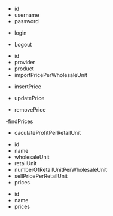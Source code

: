 <!-- USERS MODULE -->
<!-- User Entity -->
- id
- username
- password
<!-- Users Controller -->
- login
<!--
- requestUrl: @Post('/login')
- requesDto: @Body({username, password})
-->
- Logout
<!--
- requestUrl: @Post('/logout')
-->

<!-- PRICES MODULE -->
<!-- Price Entity -->
- id
- provider <!-- Relation between Price with Provider: many to one -->
- product <!-- Relation between Price with Product: many to one -->
- importPricePerWholesaleUnit
<!-- Prices Controller -->
 - insertPrice
<!-- 
- requestUrl: @Post('/')
- requestDto: @Body({productId, providerId, importPricePerWholesaleUnit})
-->
- updatePrice
<!--
- requestUrl: @Put('/')
- requestDto: @Body({productId, providerId, importPricePerWholesaleUnit})
-->
- removePrice
<!--
- requestUrl: @Delete('/')
- requestDto: @Body({productId, providerId})
-->
-findPrices
<!--
- requestUrl: @Get('/')
- requestDto: @Body({productId?, providerId?})
-->
- caculateProfitPerRetailUnit
<!--
- requestUrl: @Get('/caculate-profit-per-retail-unit/:productId')
- requestDto: @Param({productId})
- responseDto: {productName, providerName, productSellPricePerRetailUnit, importPricePerRetailUnit, profitPricePerRetailUnit}
-->

<!-- PRODUCTS MODULE -->
<!-- Product Entity -->
- id
- name
- wholesaleUnit
- retailUnit
- numberOfRetailUnitPerWholesaleUnit
- sellPricePerRetailUnit
- prices <!-- Relation between Product with Price: one to many -->

<!-- PROVIDERS MODULE -->
<!-- Provider Entity -->
- id
- name
- prices <!-- Relation between Provider with Price: one to many -->

